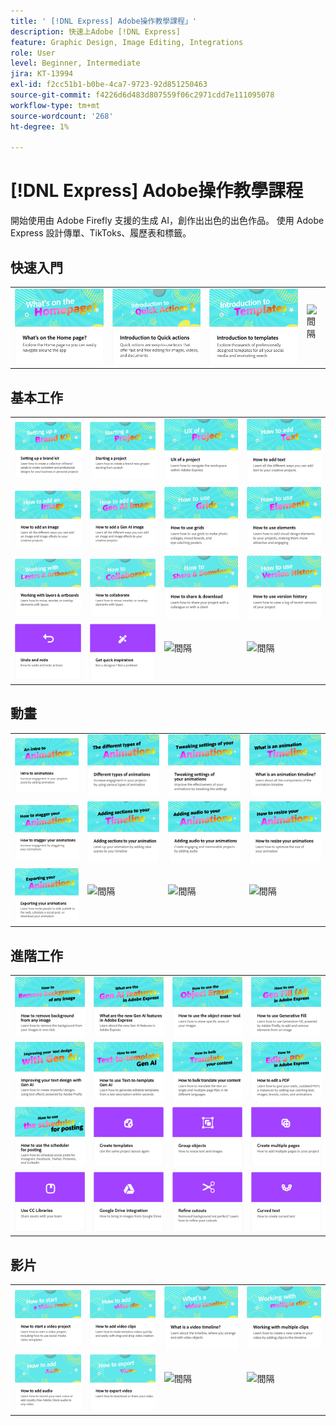 ```yaml
---
title: ' [!DNL Express] Adobe操作教學課程」'
description: 快速上Adobe [!DNL Express]
feature: Graphic Design, Image Editing, Integrations
role: User
level: Beginner, Intermediate
jira: KT-13994
exl-id: f2cc51b1-b0be-4ca7-9723-92d851250463
source-git-commit: f4226d6d483d807559f06c2971cdd7e111095078
workflow-type: tm+mt
source-wordcount: '268'
ht-degree: 1%

---
```


# [!DNL Express] Adobe操作教學課程

開始使用由 Adobe Firefly 支援的生成 AI，創作出出色的出色作品。 使用 Adobe Express 設計傳單、TikToks、履歷表和標籤。

## 快速入門

<table style="table-layout:fixed">
<tr>
 <td>
      <a href="get-started.md">
         <img alt="首頁上的功能" src="assets/home-page.png" />
      </a>
 </td>
 <td>
      <a href="quick-actions.md">
         <img alt="快速動作簡介" src="assets/quick-actions.png" />
      </a>
 </td>
 <td>
      <a href="introduction-templates.md">
         <img alt="快速動作簡介" src="assets/introduction-templates.png" />
      </a>
 </td>
 <td>
      <img alt="間隔" src="../assets/Whitespacer.png" />
      <div>
      <br>
   </td>
</tr>
</table>

## 基本工作

<table style="table-layout:fixed">
<tr>
 <td>
      <a href="brand.md">
         <img alt="設定品牌手冊" src="assets/brand.png" />
      </a>
  </td>
   <td>
      <a href="new-project.md">
         <img alt="開始專案" src="assets/starting-a-project.png" />
      </a>
  </td>
   <td>
      <a href="workspace.md">
         <img alt="專案的UX" src="assets/workspace.png" />
      </a>
  </td>
  <td>
      <a href="text-effects.md">
         <img alt="如何新增文字" src="assets/text-effects.png" />
      </a>
  </td>
</tr>
<tr>
   <td>
      <a href="image-effects.md">
         <img alt="如何新增影像" src="assets/image-effects.png" />
      </a>
  </td>
   <td>
      <a href="add-gen-ai-image.md">
         <img alt="如何新增 AI 世代影像" src="assets/gen-ai-image.png" />
      </a>
  </td>
   <td>
      <a href="grids.md">
         <img alt="如何使用格點" src="assets/grids.png" />
      </a>
  </td>
   <td>
         <a href="add-design-assets.md">
            <img alt="如何使用元素" src="assets/design-assets.png" />
         </a>
   </td>
</tr>
<tr>
   <td>
         <a href="layers.md">
            <img alt="使用層次和工作區域" src="assets/layers.png" />
         </a>
   </td>
   <td>
   <a href="collaborate.md">
      <img alt="如何進行共同作業" src="assets/collaborate.png" />
   </a>
   </td>
   <td>
   <a href="share.md">
      <img alt="如何分享和下載" src="assets/share.png" />
   </a>
   </td>
   <td>
   <a href="version-history.md">
      <img alt="如何使用版本記錄" src="assets/version-history.png" />
   </a>
   </td>
</tr>
<tr>
   <td>
      <a href="undo-redo.md">
         <img alt="復原和重做" src="assets/undo-redo.png" />
      </a>
   </td>
   <td>
      <a href="get-inspiration.md">
         <img alt="快速獲取靈感" src="assets/inspiration.png" />
      </a>
  </td>
  <td>
      <img alt="間隔" src="../assets/Gray_thumbnail.png" />
      <div>
      <br>
   </td>
   <td>
      <img alt="間隔" src="../assets/Gray_thumbnail.png" />
      <div>
      <br>
   </td>
</tr>
</table>

## 動畫

<table style="table-layout:fixed">
<tr>
   <td>
         <a href="intro-animation.md">
            <img alt="動畫簡介" src="assets/intro-animations.png" />
         </a>
   </td>
  <td>
         <a href="different-types-animation.md">
            <img alt="不同類型的動畫" src="assets/different-animations.png" />
         </a>
   </td>
   <td>
         <a href="tweak-animation.md">
            <img alt="調整動畫的設定" src="assets/tweaking-settings.png" />
         </a>
   </td>
   <td>
         <a href="animation-timeline.md">
            <img alt="什麼是動畫時間軸？" src="assets/what-is-animation-timeline.png" />
         </a>
   </td>
</tr>
<tr>
   <td>
         <a href="stagger-animations.md">
            <img alt="如何將動畫搖晃" src="assets/stagger-animations.png" />
         </a>
   </td>
   <td>
         <a href="add-sections-animation.md">
            <img alt="在動畫中新增區段" src="assets/add-sections.png" />
         </a>
   </td>
   <td>
         <a href="audio-animation.md">
            <img alt="在動畫中加入音效" src="assets/add-audio.png" />
         </a>
   </td>
   <td>
         <a href="resize-animations.md">
            <img alt="如何調整動畫大小" src="assets/resize-animations.png" />
         </a>
   </td>
</tr>
<tr>
   <td>
         <a href="export-animations.md">
            <img alt="匯出您的動畫" src="assets/exporting-animations.png" />
         </a>
   </td>
   <td>
      <img alt="間隔" src="../assets/Whitespacer.png" />
      <div>
      <br>
   </td>
    <td>
      <img alt="間隔" src="../assets/Whitespacer.png" />
      <div>
      <br>
   </td>
    <td>
      <img alt="間隔" src="../assets/Whitespacer.png" />
      <div>
      <br>
   </td>
</tr>
</table>

## 進階工作

<table style="table-layout:fixed">
<tr>
   <td>
         <a href="remove-background.md">
            <img alt="如何從任何影像中移除背景" src="assets/background.png" />
         </a>
   </td>
   <td>
         <a href="intro-gen-ai.md">
            <img alt="Adobe Express 有哪些新的 AI 世代功能" src="assets/intro-gen-ai.png" />
         </a>
   </td>
   <td>
         <a href="object-eraser.md">
            <img alt="如何使用物件橡皮擦工具" src="assets/object-eraser.png" />
         </a>
   </td>
   <td>
         <a href="generative-fill.md">
            <img alt="如何使用生成填色" src="assets/gen-fill.png" />
         </a>
   </td>      
</tr>
<tr>
   <td>
      <a href="gen-text.md">
         <img alt="使用 Gen AI 改善您的文字設計" src="assets/text-design.png" />
      </a>
   </td>
   <td>
      <a href="text-to-template.md">
         <img alt="如何使用文字轉範本世代 AI" src="assets/text-to-template.png" />
      </a>
   </td>
   <td>
      <a href="bulk-translate.md">
         <img alt="如何大量翻譯您的內容" src="assets/bulk-translate.png" />
      </a>
   </td>
   <td>
      <a href="edit-a-pdf.md">
         <img alt="如何編輯 PDF" src="assets/edit-pdf.png" />
      </a>
   </td>
</tr>
<tr>
   <td>
      <a href="schedule.md">
         <img alt="如何使用排程器張貼" src="assets/schedule.png" />
      </a>
   </td>
   <td>
   <a href="create-templates.md">
      <img alt="建立範本" src="assets/templates.png" />
   </a>
   </td>
   <td>
         <a href="group-objects.md">
            <img alt="群組物件" src="assets/group-objects.png" />
         </a>
   </td>
   <td>
      <a href="multiple-pages.md">
         <img alt="建立多個頁面" src="assets/multiple-pages.png" />
      </a>
  </td>
</tr>
<tr>
  <td>
      <a href="cc-libraries.md">
         <img alt="使用CC Libraries" src="assets/cc-libraries.png" />
      </a>
  </td>
   <td>
      <a href="google-drive.md">
         <img alt="Google 雲端硬碟整合" src="assets/google-drive.png" />
      </a>
  </td>
  <td>
         <a href="refine-cutout.md">
            <img alt="調整挖剪圖案" src="assets/cutouts.png" />
         </a>
   </td>
   <td>
         <a href="create-curved-text.md">
            <img alt="建立曲線文字" src="assets/curved-text.png" />
         </a>
   </td>
</tr>
</table>

## 影片

<table style="table-layout:fixed">
<tr>
   <td>
         <a href="start-video.md">
            <img alt="如何開始影片專案" src="assets/start-video.png" />
         </a>
   </td>
  <td>
         <a href="add-video-clips.md">
            <img alt="如何新增影片剪輯" src="assets/add-video-clips.png" />
         </a>
   </td>
   <td>
         <a href="video-timeline.md">
            <img alt="什麼是影片時間軸？" src="assets/video-timeline.png" />
         </a>
   </td>
   <td>
         <a href="multiple-clips.md">
            <img alt="使用多個剪輯" src="assets/multiple-clips.png" />
         </a>
   </td>
</tr>
<tr>
  <td>
         <a href="add-audio-video.md">
            <img alt="如何新增音訊" src="assets/add-audio-video.png" />
         </a>
   </td>
    <td>
         <a href="export-video.md">
            <img alt="如何匯出影片" src="assets/export-video.png" />
         </a>
   </td>
   <td>
    <img alt="間隔" src="../assets/Gray_thumbnail.png" />
    <div>
    <br>
   </td>
   <td>
    <img alt="間隔" src="../assets/Gray_thumbnail.png" />
    <div>
    <br>
   </td>
</tr>
</table>
